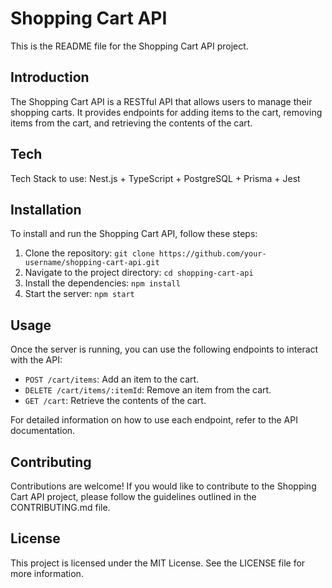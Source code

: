 # Shopping Cart API

This is the README file for the Shopping Cart API project.

## Introduction

The Shopping Cart API is a RESTful API that allows users to manage their shopping carts. It provides endpoints for adding items to the cart, removing items from the cart, and retrieving the contents of the cart.

## Tech

Tech Stack to use: Nest.js + TypeScript + PostgreSQL + Prisma + Jest

## Installation

To install and run the Shopping Cart API, follow these steps:

1. Clone the repository: `git clone https://github.com/your-username/shopping-cart-api.git`
2. Navigate to the project directory: `cd shopping-cart-api`
3. Install the dependencies: `npm install`
4. Start the server: `npm start`

## Usage

Once the server is running, you can use the following endpoints to interact with the API:

- `POST /cart/items`: Add an item to the cart.
- `DELETE /cart/items/:itemId`: Remove an item from the cart.
- `GET /cart`: Retrieve the contents of the cart.

For detailed information on how to use each endpoint, refer to the API documentation.

## Contributing

Contributions are welcome! If you would like to contribute to the Shopping Cart API project, please follow the guidelines outlined in the CONTRIBUTING.md file.

## License

This project is licensed under the MIT License. See the LICENSE file for more information.

